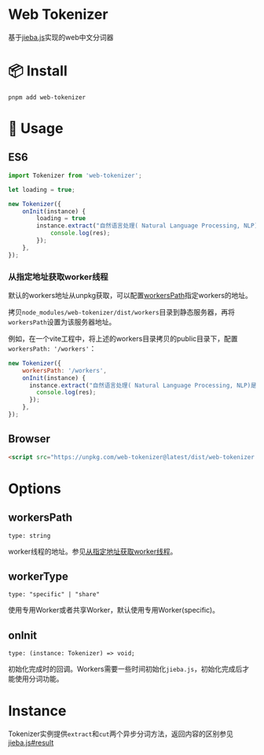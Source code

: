 # Web Tokenizer

基于[jieba.js](https://github.com/HerrCai0907/jieba.js)实现的web中文分词器

# 📦 Install

```shell
pnpm add web-tokenizer
```

# 🔨 Usage

## ES6

```javascript
import Tokenizer from 'web-tokenizer';

let loading = true;

new Tokenizer({
    onInit(instance) {
        loading = true
        instance.extract("自然语言处理( Natural Language Processing, NLP)是计算机科学领域与人工智能领域中的一个重要方向。它研究能实现人与计算机之间用自然语言进行有效通信的各种理论和方法。自然语言处理是一门融语言学、计算机科学、数学于一体的科学。因此，这一领域的研究将涉及自然语言，即人们日常使用的语言，所以它与语言学的研究有着密切的联系，但又有重要的区别。自然语言处理并不是一般地研究自然语言，而在于研制能有效地实现自然语言通信的计算机系统，特别是其中的软件系统。因而它是计算机科学的一部分。自然语言处理主要应用于机器翻译、舆情监测、自动摘要、观点提取、文本分类、问题回答、文本语义对比、语音识别、中文OCR等方面。").then((res) => {
            console.log(res);
        });
    },
});
```

### 从指定地址获取worker线程

默认的workers地址从unpkg获取，可以配置[workersPath](#workersPath)指定workers的地址。

拷贝`node_modules/web-tokenizer/dist/workers`目录到静态服务器，再将`workersPath`设置为该服务器地址。

例如，在一个vite工程中，将上述的workers目录拷贝的public目录下，配置`workersPath: '/workers'`：

```javascript
new Tokenizer({
    workersPath: '/workers',
    onInit(instance) {
      instance.extract("自然语言处理( Natural Language Processing, NLP)是计算机科学领域与人工智能领域中的一个重要方向。它研究能实现人与计算机之间用自然语言进行有效通信的各种理论和方法。自然语言处理是一门融语言学、计算机科学、数学于一体的科学。因此，这一领域的研究将涉及自然语言，即人们日常使用的语言，所以它与语言学的研究有着密切的联系，但又有重要的区别。自然语言处理并不是一般地研究自然语言，而在于研制能有效地实现自然语言通信的计算机系统，特别是其中的软件系统。因而它是计算机科学的一部分。自然语言处理主要应用于机器翻译、舆情监测、自动摘要、观点提取、文本分类、问题回答、文本语义对比、语音识别、中文OCR等方面。").then((res) => {
        console.log(res);
      });
    },
});
```

## Browser

```html
<script src="https://unpkg.com/web-tokenizer@latest/dist/web-tokenizer.iife.js"></script>
```

# Options

## workersPath

`type: string`

worker线程的地址。参见[从指定地址获取worker线程](#从指定地址获取worker线程)。

## workerType

`type: "specific" | "share"`

使用专用Worker或者共享Worker，默认使用专用Worker(specific)。

## onInit

`type: (instance: Tokenizer) => void;`

初始化完成时的回调。Workers需要一些时间初始化`jieba.js`，初始化完成后才能使用分词功能。

# Instance

Tokenizer实例提供`extract`和`cut`两个异步分词方法，返回内容的区别参见[jieba.js#result](https://github.com/HerrCai0907/jieba.js#result)
